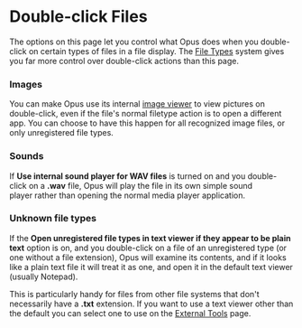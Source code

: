 # Double-click Files

The options on this page let you control what Opus does when you double-click on certain types of files in a file display. The [File Types](/Manual/file_types/README.md) system gives you far more control over double-click actions than this page.

### Images

You can make Opus use its internal [image viewer](/Manual/additional_functionality/viewing_images/README.md) to view pictures on double-click, even if the file's normal filetype action is to open a different app. You can choose to have this happen for all recognized image files, or only unregistered file types.

### Sounds

If **Use internal sound player for WAV files** is turned on and you double-click on a **.wav** file, Opus will play the file in its own simple sound player rather than opening the normal media player application.

### Unknown file types

If the **Open unregistered file types in text viewer if they appear to be plain text** option is on, and you double-click on a file of an unregistered type (or one without a file extension), Opus will examine its contents, and if it looks like a plain text file it will treat it as one, and open it in the default text viewer (usually Notepad).

This is particularly handy for files from other file systems that don't necessarily have a **.txt** extension. If you want to use a text viewer other than the default you can select one to use on the [External Tools](/Manual/preferences/preferences_categories/miscellaneous/external_tools.md) page.
